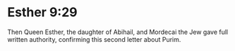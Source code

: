 # Esther 9:29

Then Queen Esther, the daughter of Abihail, and Mordecai the Jew gave full written authority, confirming this second letter about Purim.
